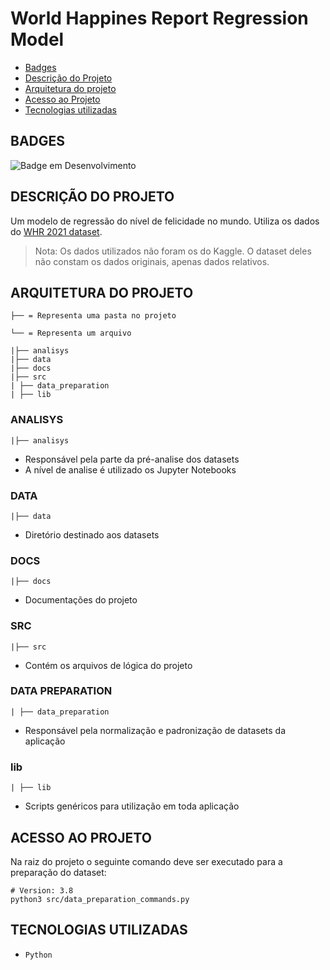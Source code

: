 # World Happines Report Regression Model

* [Badges](#badges)
* [Descrição do Projeto](#descrição-do-projeto)
* [Arquitetura do projeto](#arquitetura-do-projeto)
* [Acesso ao Projeto](#acesso-ao-projeto)
* [Tecnologias utilizadas](#tecnologias-utilizadas)

## BADGES

![Badge em Desenvolvimento](http://img.shields.io/static/v1?label=STATUS&message=EM%20DESENVOLVIMENTO&color=GREEN&style=for-the-badge)

## DESCRIÇÃO DO PROJETO

Um modelo de regressão do nível de felicidade no mundo. Utiliza os dados do [WHR 2021 dataset](https://worldhappiness.report/ed/2021/).

> Nota: Os dados utilizados não foram os do Kaggle. O dataset deles não constam os dados originais, apenas dados relativos.

## ARQUITETURA DO PROJETO

```
├── = Representa uma pasta no projeto

└── = Representa um arquivo

|├── analisys
|├── data
|├── docs
|├── src
| ├── data_preparation
| ├── lib
```

### **ANALISYS**

```
|├── analisys
```
- Responsável pela parte da pré-analise dos datasets
- A nível de analise é utilizado os Jupyter Notebooks

### **DATA**

```
|├── data
```
- Diretório destinado aos datasets

### **DOCS**

```
|├── docs
```
- Documentações do projeto

### **SRC**

```
|├── src
```
- Contém os arquivos de lógica do projeto

### **DATA PREPARATION**

```
| ├── data_preparation
```
- Responsável pela normalização e padronização de datasets da aplicação

### **lib**

```
| ├── lib
```
- Scripts genéricos para utilização em toda aplicação

## ACESSO AO PROJETO

Na raiz do projeto o seguinte comando deve ser executado para a preparação do dataset:

```shell
# Version: 3.8
python3 src/data_preparation_commands.py
```

## TECNOLOGIAS UTILIZADAS

- ``Python``
